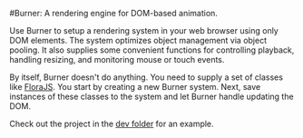 #Burner: A rendering engine for DOM-based animation.

Use Burner to setup a rendering system in your web browser using only DOM elements. The system optimizes object management via object pooling. It also supplies some convenient functions for controlling playback, handling resizing, and monitoring mouse or touch events.

By itself, Burner doesn't do anything. You need to supply a set of classes like <a href='http://github.com/foldi/FloraJS'>FloraJS</a>. You start by creating a new Burner system. Next, save instances of these classes to the system and let Burner handle updating the DOM.

Check out the project in the <a href='http://github.com/foldi/Burner/tree/master/dev'>dev folder</a> for an example.